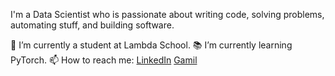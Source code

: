I'm a Data Scientist who is passionate about writing code, solving problems, automating stuff, and building software.

🔭 I’m currently a student at Lambda School.
📚 I’m currently learning PyTorch.
📫 How to reach me: [LinkedIn](https://www.linkedin.com/in/austincfrancis/) [Gamil](afrancis23452gmail.com)
